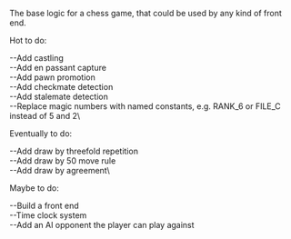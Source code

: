 The base logic for a chess game, that could be used by any kind of front end.  

Hot to do:  

--Add castling\
--Add en passant capture\
--Add pawn promotion\
--Add checkmate detection\
--Add stalemate detection\
--Replace magic numbers with named constants, e.g. RANK_6 or FILE_C instead of 5 and 2\\

Eventually to do:  

--Add draw by threefold repetition\
--Add draw by 50 move rule\
--Add draw by agreement\\

Maybe to do:  

--Build a front end\
--Time clock system\
--Add an AI opponent the player can play against
